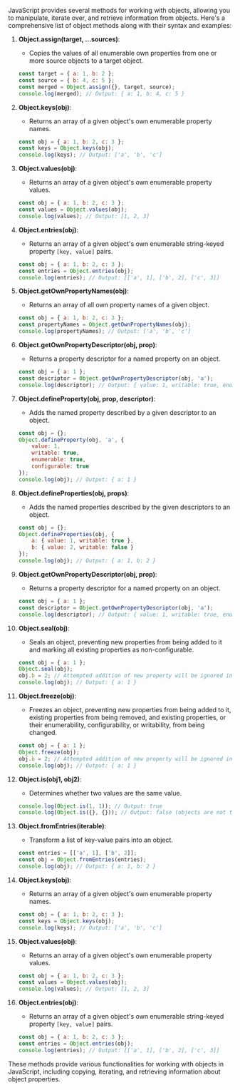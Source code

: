 JavaScript provides several methods for working with objects, allowing you to manipulate, iterate over, and retrieve information from objects. Here's a comprehensive list of object methods along with their syntax and examples:

1. **Object.assign(target, ...sources)**:
   - Copies the values of all enumerable own properties from one or more source objects to a target object.
   ```javascript
   const target = { a: 1, b: 2 };
   const source = { b: 4, c: 5 };
   const merged = Object.assign({}, target, source);
   console.log(merged); // Output: { a: 1, b: 4, c: 5 }
   ```

2. **Object.keys(obj)**:
   - Returns an array of a given object's own enumerable property names.
   ```javascript
   const obj = { a: 1, b: 2, c: 3 };
   const keys = Object.keys(obj);
   console.log(keys); // Output: ['a', 'b', 'c']
   ```

3. **Object.values(obj)**:
   - Returns an array of a given object's own enumerable property values.
   ```javascript
   const obj = { a: 1, b: 2, c: 3 };
   const values = Object.values(obj);
   console.log(values); // Output: [1, 2, 3]
   ```

4. **Object.entries(obj)**:
   - Returns an array of a given object's own enumerable string-keyed property `[key, value]` pairs.
   ```javascript
   const obj = { a: 1, b: 2, c: 3 };
   const entries = Object.entries(obj);
   console.log(entries); // Output: [['a', 1], ['b', 2], ['c', 3]]
   ```

5. **Object.getOwnPropertyNames(obj)**:
   - Returns an array of all own property names of a given object.
   ```javascript
   const obj = { a: 1, b: 2, c: 3 };
   const propertyNames = Object.getOwnPropertyNames(obj);
   console.log(propertyNames); // Output: ['a', 'b', 'c']
   ```

6. **Object.getOwnPropertyDescriptor(obj, prop)**:
   - Returns a property descriptor for a named property on an object.
   ```javascript
   const obj = { a: 1 };
   const descriptor = Object.getOwnPropertyDescriptor(obj, 'a');
   console.log(descriptor); // Output: { value: 1, writable: true, enumerable: true, configurable: true }
   ```

7. **Object.defineProperty(obj, prop, descriptor)**:
   - Adds the named property described by a given descriptor to an object.
   ```javascript
   const obj = {};
   Object.defineProperty(obj, 'a', {
       value: 1,
       writable: true,
       enumerable: true,
       configurable: true
   });
   console.log(obj); // Output: { a: 1 }
   ```

8. **Object.defineProperties(obj, props)**:
   - Adds the named properties described by the given descriptors to an object.
   ```javascript
   const obj = {};
   Object.defineProperties(obj, {
       a: { value: 1, writable: true },
       b: { value: 2, writable: false }
   });
   console.log(obj); // Output: { a: 1, b: 2 }
   ```

9. **Object.getOwnPropertyDescriptor(obj, prop)**:
   - Returns a property descriptor for a named property on an object.
   ```javascript
   const obj = { a: 1 };
   const descriptor = Object.getOwnPropertyDescriptor(obj, 'a');
   console.log(descriptor); // Output: { value: 1, writable: true, enumerable: true, configurable: true }
   ```

10. **Object.seal(obj)**:
    - Seals an object, preventing new properties from being added to it and marking all existing properties as non-configurable.
    ```javascript
    const obj = { a: 1 };
    Object.seal(obj);
    obj.b = 2; // Attempted addition of new property will be ignored in strict mode
    console.log(obj); // Output: { a: 1 }
    ```

11. **Object.freeze(obj)**:
    - Freezes an object, preventing new properties from being added to it, existing properties from being removed, and existing properties, or their enumerability, configurability, or writability, from being changed.
    ```javascript
    const obj = { a: 1 };
    Object.freeze(obj);
    obj.b = 2; // Attempted addition of new property will be ignored in strict mode
    console.log(obj); // Output: { a: 1 }
    ```

12. **Object.is(obj1, obj2)**:
    - Determines whether two values are the same value.
    ```javascript
    console.log(Object.is(1, 1)); // Output: true
    console.log(Object.is({}, {})); // Output: false (objects are not the same instance)
    ```

13. **Object.fromEntries(iterable)**:
    - Transform a list of key-value pairs into an object.
    ```javascript
    const entries = [['a', 1], ['b', 2]];
    const obj = Object.fromEntries(entries);
    console.log(obj); // Output: { a: 1, b: 2 }
    ```

14. **Object.keys(obj)**:
    - Returns an array of a given object's own enumerable property names.
    ```javascript
    const obj = { a: 1, b: 2, c: 3 };
    const keys = Object.keys(obj);
    console.log(keys); // Output: ['a', 'b', 'c']
    ```

15. **Object.values(obj)**:
    - Returns an array of a given object's own enumerable property values.
    ```javascript
    const obj = { a: 1, b: 2, c: 3 };
    const values = Object.values(obj);
    console.log(values); // Output: [1, 2, 3]
    ```

16. **Object.entries(obj)**:
    - Returns an array of a given object's own enumerable string-keyed property `[key, value]` pairs.
    ```javascript
    const obj = { a: 1, b: 2, c: 3 };
    const entries = Object.entries(obj);
    console.log(entries); // Output: [['a', 1], ['b', 2], ['c', 3]]
    ```

These methods provide various functionalities for working with objects in JavaScript, including copying, iterating, and retrieving information about object properties.